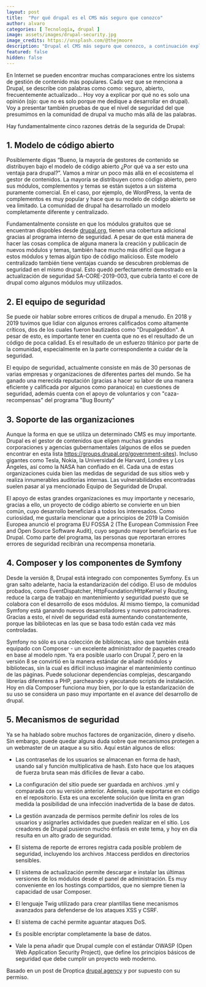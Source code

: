 ```yaml
---
layout: post
title:  "Por qué drupal es el CMS más seguro que conozco"
author: alvaro
categories: [ Tecnología, drupal ]
image: assets/images/drupal-security.jpg
image_credits: https://unsplash.com/@thejmoore
description: "Drupal el CMS más seguro que conozco, a continuación explico por qué"
featured: false
hidden: false
---
```


  
En Internet se pueden encontrar muchas comparaciones entre los sistems de gestión de contenido más populares. Cada vez que se menciona a Drupal, se describe con palabras como como: seguro, abierto, frecuentemente actualizado... Hoy voy a explicar por qué no es solo una opinión (ojo: que no es solo porque me dedique a desarrollar en drupal). Voy a presentar también pruebas de que el nivel de seguridad del que presumimos en la comunidad de drupal va mucho más allá de las palabras.

Hay fundamentalmente cinco razones detrás de la segurida de Drupal:

## 1. Modelo de código abierto
    
Posiblemente digas “Bueno, la mayoría de gestores de contenido se distribuyen bajo el modelo de código abierto ¿Por qué va a ser esto una ventaja para drupal?”. Vamos a mirar un poco más allá en el ecosistema el gestor de contenidos. La mayoría se distribuyen como código abierto, pero sus módulos, complementos y temas se están sujetos a un sistema puramente comercial. En el caso, por ejemplo, de WordPress, la venta de complementos es muy popular y hace que su modelo de código abierto se vea limitado. La comunidad de drupal ha desarrollado un modelo completamente diferente y centralizado.

Fundamentalmente consiste en que los módulos gratuitos que se encuentran dispobles desde [drupal.org](http://drupal.org), tienen una cobertura adicional gracias al programa interno de seguridad. A pesar de que está manera de hacer las cosas complica de alguna manera la creación y publicacin de nuevos módulos y temas, también hace mucho más difícil que llegue a estos módulos y temas algún tipo de código malicioso. Este modelo centralizado también tiene ventajas cuando se descubren problemas de seguridad en el mismo drupal. Esto quedó perfectamente demostrado en la actualización de seguridad SA-CORE-2019-003, que cubría tanto el core de drupal como algunos módulos muy utilizados.

## 2. El equipo de seguridad

Se puede oir hablar sobre errores críticos de drupal a menudo. En 2018 y 2019 tuvimos que lidiar con algunos errores calificados como altamente críticos, dos de los cuales fueron bautizados como "Drupalgeddon". A pesar de esto, es importante tener en cuenta que no es el resultado de un código de poca calidad. Es el resultado de un esfuerzo titánico por parte de la comunidad, especialmente en la parte correspondiente a cuidar de la seguridad.


El equipo de seguridad, actualmente consiste en más de 30 personas de varias empresas y organizaciones de diferentes partes del mundo. Se ha ganado una merecida reputación (gracias a hacer su labor de una manera eficiente y calificada por algunos como paranoica) en cuestiones de seguridad, además cuenta con el apoyo de voluntarios y con "caza-recompensas" del programa "Bug Bounty"

  

## 3. Soporte de las organizaciones

Aunque la forma en que se utiliza un determinado CMS es muy importante. Drupal es el gestor de contenidos que eligen muchas grandes corporaciones y agencias gubernamentales (algunos de ellos se pueden encontrar en esta lista https://groups.drupal.org/government-sites). Incluso gigantes como Tesla, Nokia, la Universidad de Harvard, Londres y Los Ángeles, así como la NASA han confiado en él. Cada una de estas organizaciones cuida bien las medidas de seguridad de sus sitios web y realiza innumerables auditorías internas. Las vulnerabilidades encontradas suelen pasar al ya mencionado Equipo de Seguridad de Drupal.

  
El apoyo de estas grandes organizaciones es muy importante y necesario, gracias a ello, un proyecto de código abierto se convierte en un bien común, cuyo desarrollo beneficiará a todos los interesados. Como curiosidad, me gustaría mencionar que a principios de 2019 la Comisión Europea anunció el programa EU FOSSA 2 (The European Commission Free and Open Source Software Audit), cuyo segundo mayor beneficiario es fue Drupal. Como parte del programa, las personas que reportaran errores errores de seguridad recibirán una recompensa monetaria.
  
## 4. Composer y los componentes de Symfony

Desde la versión 8, Drupal está integrado con componentes Symfony. Es un gran salto adelante, hacia la estandarización del código. El uso de módulos probados, como EventDispatcher, HttpFoundation/HttpKernel y Routing, reduce la carga de trabajo en mantenimiento y seguridad puesto que se colabora con el desarrollo de esos módulos. Al mismo tiempo, la comunidad Symfony está ganando nuevos desarrolladores y nuevos patrocinadores. Gracias a esto, el nivel de seguridad está aumentando constantemente, porque las bibliotecas en las que se basa todo están cada vez más controladas.


Symfony no sólo es una colección de bibliotecas, sino que también está equipado con Composer - un excelente administrador de paquetes creado en base al modelo npm. Ya era posible usarlo con Drupal 7, pero en la versión 8 se convirtió en la manera estándar de añadir módulos y bibliotecas, sin la cual es difícil incluso imaginar el mantenimiento continuo de las páginas. Puede solucionar dependencias complejas, descargando librerías diferentes a PHP, parcheando y ejecutando scripts de instalación. Hoy en día Composer funciona muy bien, por lo que la estandarización de su uso se considera un paso muy importante en el avance del desarrollo de drupal.


## 5. Mecanismos de seguridad

Ya se ha hablado sobre muchos factores de organización, dinero y diseño. Sin embargo, puede quedar alguna duda sobre que mecanismos protegen a un webmaster de un ataque a su sitio. Aquí están algunos de ellos:


* Las contraseñas de los usuarios se almacenan en forma de hash, usando sal y función multiplicativa de hash. Esto hace que los ataques de fuerza bruta sean más difíciles de llevar a cabo.


* La configuración del sitio puede ser guardada en archivos .yml y comparada con su versión anterior. Además, suele exportarse en código en el repositorio. Esta es una excelente solución que limita en gran medida la posibilidad de una infección inadvertida de la base de datos.


* La gestión avanzada de permisos permite definir los roles de los usuarios y asignarles actividades que pueden realizar en el sitio. Los creadores de Drupal pusieron mucho énfasis en este tema, y hoy en día resulta en un alto grado de seguridad.


* El sistema de reporte de errores registra cada posible problem de seguridad, incluyendo los archivos .htaccess perdidos en directorios sensibles.


* El sistema de actualización permite descargar e instalar las últimas versiones de los módulos desde el panel de administración. Es muy conveniente en los hostings compartidos, que no siempre tienen la capacidad de usar Composer.


* El lenguaje Twig utilizado para crear plantillas tiene mecanismos avanzados para defenderse de los ataques XSS y CSRF.


* El sistema de caché permite aguantar ataques DoS.


* Es posible encriptar completamente la base de datos.


* Vale la pena añadir que Drupal cumple con el estándar OWASP (Open Web Application Security Project), que define los principios básicos de seguridad que debe cumplir un proyecto web moderno.
  

Basado en un post de Droptica <a  href="https://www.droptica.com/blog/why-drupal-more-secure-any-other-cms/">drupal agency</a> y por supuesto con su permiso.